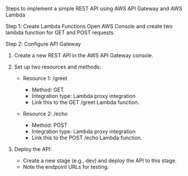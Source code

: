 Steps to implement a simple REST API using AWS API Gateway and AWS Lambda

Step 1: Create Lambda Functions
Open AWS Console and create two lambda function for GET and POST requests

Step 2: Configure API Gateway
1. Create a new REST API in the AWS API Gateway console.

2. Set up two resources and methods:

    - Resource 1: /greet
        - Method: GET
        - Integration type: Lambda proxy integration
        - Link this to the GET /greet Lambda function.
          
    - Resource 2: /echo
      - Method: POST
      - Integration type: Lambda proxy integration
      - Link this to the POST /echo Lambda function.
        
3. Deploy the API:

    - Create a new stage (e.g., dev) and deploy the API to this stage.
    - Note the endpoint URLs for testing.
